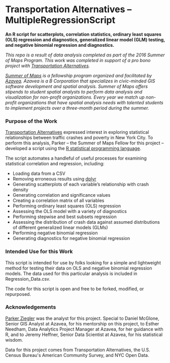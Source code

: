 # Transportation Alternatives – MultipleRegressionScript
**An R script for scatterplots, correlation statistics, ordinary least squares (OLS) regression and diagnostics, generalized linear model (GLM) testing, and negative binomial regression and diagnostics.**

*This repo is a result of data analysis completed as part of the 2016 Summer of Maps Program. This work was completed in support of a pro bono project with [Transportation Alternatives](https://www.transalt.org/).*

*[Summer of Maps](http://www.summerofmaps.com/) is a fellowship program organized and facilitated by [Azavea](https://www.azavea.com/). Azavea is a B Corporation that specializes in civic-minded GIS software development and spatial analysis.*
*Summer of Maps offers stipends to student spatial analysts to perform data analysis and visualization for non-profit organizations. Every year we match up non-profit organizations that have spatial analysis needs with talented students to implement projects over a three-month period during the summer.*

### Purpose of the Work
[Transportation Alternatives](https://www.transalt.org/) expressed interest in exploring statistical relationships between traffic crashes and poverty in New York City. To perform this analysis, Parker – the Summer of Maps Fellow for this project – developed a script using the [R statistical programming language](https://www.r-project.org/).

The script automates a handleful of useful processes for examining statistical correlation and regression, including:

- Loading data from a CSV
- Removing erroneous results using [dplyr](https://cran.rstudio.com/web/packages/dplyr/vignettes/introduction.html)
- Generating scatterplots of each variable’s relationship with crash density
- Generating correlation and significance values
- Creating a correlation matrix of all variables
- Performing ordinary least squares (OLS) regression
- Assessing the OLS model with a variety of diagnostics
- Performing stepwise and best subsets regression
- Assessing the distribution of crash data against assumed distributions of different generalized linear models (GLMs)
- Performing negative binomial regression
- Generating diagnostics for negative binomial regression

### Intended Use for this Work
This script is intended for use by folks looking for a simple and lightweight method for testing their data on OLS and negative binomial regression models. The data used for this particular analysis is included in Regression_Data.csv.

The code for this script is open and free to be forked, modified, or repurposed.

### Acknowledgements
[Parker Ziegler](http://parkerziegler.com/) was the analyst for this project. Special to Daniel McGlone, Senior GIS Analyst at Azavea, for his mentorship on this project, to Esther Needham, Data Analytics Project Manager at Azavea, for her guidance with R, and to Jeremy Heffner, Senior Data Scientist at Azavea, for his statistical wisdom.

Data for this project comes from Transportation Alternatives, the U.S. Census Bureau's American Community Survey, and NYC Open Data.
